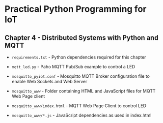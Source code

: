 # Practical Python Programming for IoT

## Chapter 4 - Distributed Systems with Python and MQTT

* `requirements.txt` - Python dependencies required for this chapter

* `mqtt_led.py` - Paho MQTT Pub/Sub example to control a LED

* `mosquitto_pyiot.conf` - Mosquitto MQTT Broker configuration file to enable Web Sockets and Web Server

* `mosquitto_www` - Folder containing HTML and JavaScript files for MQTT Web Page client

* `mosquitto_www/index.html` - MQTT Web Page Client to control LED

* `mosquitto_www/*.js` - JavaScript dependencies as used in index.html
